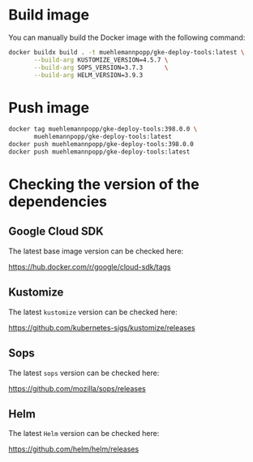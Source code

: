 
# Build image

You can manually build the Docker image with the following command:

```bash
docker buildx build . -t muehlemannpopp/gke-deploy-tools:latest \
       --build-arg KUSTOMIZE_VERSION=4.5.7 \
       --build-arg SOPS_VERSION=3.7.3      \
       --build-arg HELM_VERSION=3.9.3
```

# Push image

```bash
docker tag muehlemannpopp/gke-deploy-tools:398.0.0 \
       muehlemannpopp/gke-deploy-tools:latest
docker push muehlemannpopp/gke-deploy-tools:398.0.0
docker push muehlemannpopp/gke-deploy-tools:latest
```

# Checking the version of the dependencies

## Google Cloud SDK

The latest base image version can be checked here:

<https://hub.docker.com/r/google/cloud-sdk/tags>

## Kustomize

The latest `kustomize` version can be checked here:

<https://github.com/kubernetes-sigs/kustomize/releases>

## Sops

The latest `sops` version can be checked here:

<https://github.com/mozilla/sops/releases>

## Helm

The latest `Helm` version can be checked here:

<https://github.com/helm/helm/releases>
